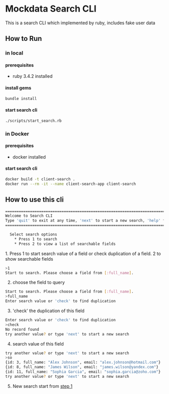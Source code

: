 # Mockdata Search CLI
This is a search CLI which implemented by ruby, includes fake user data

## How to Run

### in local

#### prerequisites

- ruby 3.4.2 installed
#### install gems

```bash
bundle install
```

#### start search cli
```bash
./scripts/start_search.rb
```


### in Docker

#### prerequisites

- docker installed

#### start search cli

```bash
docker build -t client-search .
docker run --rm -it --name client-search-app client-search

```

## How to use this cli

```bash
=================================================================================================================
Welcome to Search CLI
Type 'quit' to exit at any time, 'next' to start a new search, 'help' for command list, Press 'Enter' to continue
=================================================================================================================

  Select search options
    * Press 1 to search
    * Press 2 to view a list of searchable fields
```

<a id="step-1"></a>1. Press 1 to start search value of a field or check duplication of a field. 2 to show searchable fields

```bash
>1
Start to search. Please choose a field from [:full_name]. 
```

2. choose the field to query

```bash
Start to search. Please choose a field from [:full_name]. 
>full_name
Enter search value or 'check' to find duplication
```

3. 'check' the duplication of this field

```bash
Enter search value or 'check' to find duplication
>check
No record found
try another value? or type 'next' to start a new search
```

4. search value of this field
```bash
try another value? or type 'next' to start a new search
>so
{id: 3, full_name: "Alex Johnson", email: "alex.johnson@hotmail.com"}
{id: 8, full_name: "James Wilson", email: "james.wilson@yandex.com"}
{id: 11, full_name: "Sophia Garcia", email: "sophia.garcia@zoho.com"}
try another value? or type 'next' to start a new search
```

5. New search start from [step 1](#step-1)